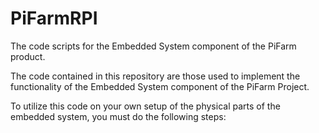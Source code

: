 # PiFarmRPI
The code scripts for the Embedded System component of the PiFarm product. 

The code contained in this repository are those used to implement the functionality of the Embedded System component of the PiFarm Project. 

To utilize this code on your own setup of the physical parts of the embedded system, you must do the following steps:



